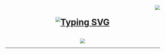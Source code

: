 <img align="right" src="https://visitor-badge.laobi.icu/badge?page_id=rh45-one.rh45-one" />

<h1 align="center">
    <a href="https://git.io/typing-svg"><img src="https://readme-typing-svg.herokuapp.com?font=Fira+Code&weight=450&size=35&duration=3000&pause=1000&color=0A88B4&center=true&vCenter=true&repeat=false&width=435&lines=Hello+World!+%F0%9F%91%8B" alt="Typing SVG" /></a>
</h1>
<br>
<div align=center>
 <picture>
  <source
    srcset="https://github-readme-stats.vercel.app/api?username=rh45-one&show_icons=true&theme=tokyonight&hide_border=true"
    media="(prefers-color-scheme: dark)"
  />
  <source
    srcset="https://github-readme-stats.vercel.app/api?username=rh45-one&show_icons=true"
    media="(prefers-color-scheme: light), (prefers-color-scheme: no-preference)"
  />
  <img src="https://github-readme-stats.vercel.app/api?username=rh45-one&show_icons=true" />
</picture>
<br/>
<hr/>

<br/>
